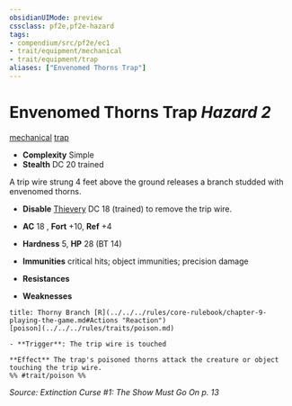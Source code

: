 ```yaml
---
obsidianUIMode: preview
cssclass: pf2e,pf2e-hazard
tags:
- compendium/src/pf2e/ec1
- trait/equipment/mechanical
- trait/equipment/trap
aliases: ["Envenomed Thorns Trap"]
---
```

# Envenomed Thorns Trap *Hazard 2*  
[mechanical](mechanical.md)  [trap](trap.md)  

- **Complexity** Simple
- **Stealth** DC 20 trained  

A trip wire strung 4 feet above the ground releases a branch studded with envenomed thorns.

- **Disable** [Thievery](../../skills.md#Thievery) DC 18 (trained) to remove the trip wire.  

- **AC** 18 , **Fort** +10, **Ref** +4
- **Hardness** 5, **HP** 28 (BT 14)
- **Immunities** critical hits; object immunities; precision damage
- **Resistances** 
- **Weaknesses** 
     
```ad-embed-ability
title: Thorny Branch [R](../../../rules/core-rulebook/chapter-9-playing-the-game.md#Actions "Reaction")
[poison](../../../rules/traits/poison.md)  

- **Trigger**: The trip wire is touched

**Effect** The trap's poisoned thorns attack the creature or object touching the trip wire.  
%% #trait/poison %%
```

*Source: Extinction Curse #1: The Show Must Go On p. 13*
